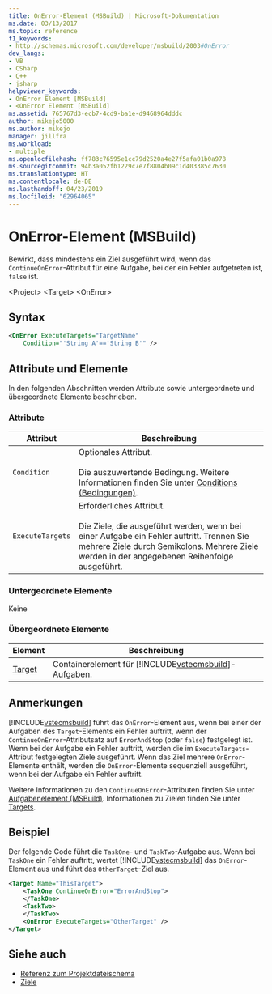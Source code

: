 ```yaml
---
title: OnError-Element (MSBuild) | Microsoft-Dokumentation
ms.date: 03/13/2017
ms.topic: reference
f1_keywords:
- http://schemas.microsoft.com/developer/msbuild/2003#OnError
dev_langs:
- VB
- CSharp
- C++
- jsharp
helpviewer_keywords:
- OnError Element [MSBuild]
- <OnError Element [MSBuild]
ms.assetid: 765767d3-ecb7-4cd9-ba1e-d9468964dddc
author: mikejo5000
ms.author: mikejo
manager: jillfra
ms.workload:
- multiple
ms.openlocfilehash: ff783c76595e1cc79d2520a4e27f5afa01b0a978
ms.sourcegitcommit: 94b3a052fb1229c7e7f8804b09c1d403385c7630
ms.translationtype: HT
ms.contentlocale: de-DE
ms.lasthandoff: 04/23/2019
ms.locfileid: "62964065"
---
```

# <a name="onerror-element-msbuild"></a>OnError-Element (MSBuild)
Bewirkt, dass mindestens ein Ziel ausgeführt wird, wenn das `ContinueOnError`-Attribut für eine Aufgabe, bei der ein Fehler aufgetreten ist, `false` ist.

 \<Project> \<Target> \<OnError>

## <a name="syntax"></a>Syntax

```xml
<OnError ExecuteTargets="TargetName"
    Condition="'String A'=='String B'" />
```

## <a name="attributes-and-elements"></a>Attribute und Elemente
 In den folgenden Abschnitten werden Attribute sowie untergeordnete und übergeordnete Elemente beschrieben.

### <a name="attributes"></a>Attribute

|Attribut|Beschreibung|
|---------------|-----------------|
|`Condition`|Optionales Attribut.<br /><br /> Die auszuwertende Bedingung. Weitere Informationen finden Sie unter [Conditions (Bedingungen)](../msbuild/msbuild-conditions.md).|
|`ExecuteTargets`|Erforderliches Attribut.<br /><br /> Die Ziele, die ausgeführt werden, wenn bei einer Aufgabe ein Fehler auftritt. Trennen Sie mehrere Ziele durch Semikolons. Mehrere Ziele werden in der angegebenen Reihenfolge ausgeführt.|

### <a name="child-elements"></a>Untergeordnete Elemente
 Keine

### <a name="parent-elements"></a>Übergeordnete Elemente

| Element | Beschreibung |
| - | - |
| [Target](../msbuild/target-element-msbuild.md) | Containerelement für [!INCLUDE[vstecmsbuild](../extensibility/internals/includes/vstecmsbuild_md.md)]-Aufgaben. |

## <a name="remarks"></a>Anmerkungen
 [!INCLUDE[vstecmsbuild](../extensibility/internals/includes/vstecmsbuild_md.md)] führt das `OnError`-Element aus, wenn bei einer der Aufgaben des `Target`-Elements ein Fehler auftritt, wenn der `ContinueOnError`-Attributsatz auf `ErrorAndStop` (oder `false`) festgelegt ist. Wenn bei der Aufgabe ein Fehler auftritt, werden die im `ExecuteTargets`-Attribut festgelegten Ziele ausgeführt. Wenn das Ziel mehrere `OnError`-Elemente enthält, werden die `OnError`-Elemente sequenziell ausgeführt, wenn bei der Aufgabe ein Fehler auftritt.

 Weitere Informationen zu den `ContinueOnError`-Attributen finden Sie unter [Aufgabenelement (MSBuild)](../msbuild/task-element-msbuild.md). Informationen zu Zielen finden Sie unter [Targets](../msbuild/msbuild-targets.md).

## <a name="example"></a>Beispiel
 Der folgende Code führt die `TaskOne`- und `TaskTwo`-Aufgabe aus. Wenn bei `TaskOne` ein Fehler auftritt, wertet [!INCLUDE[vstecmsbuild](../extensibility/internals/includes/vstecmsbuild_md.md)] das `OnError`-Element aus und führt das `OtherTarget`-Ziel aus.

```xml
<Target Name="ThisTarget">
    <TaskOne ContinueOnError="ErrorAndStop">
    </TaskOne>
    <TaskTwo>
    </TaskTwo>
    <OnError ExecuteTargets="OtherTarget" />
</Target>
```

## <a name="see-also"></a>Siehe auch
- [Referenz zum Projektdateischema](../msbuild/msbuild-project-file-schema-reference.md)
- [Ziele](../msbuild/msbuild-targets.md)

